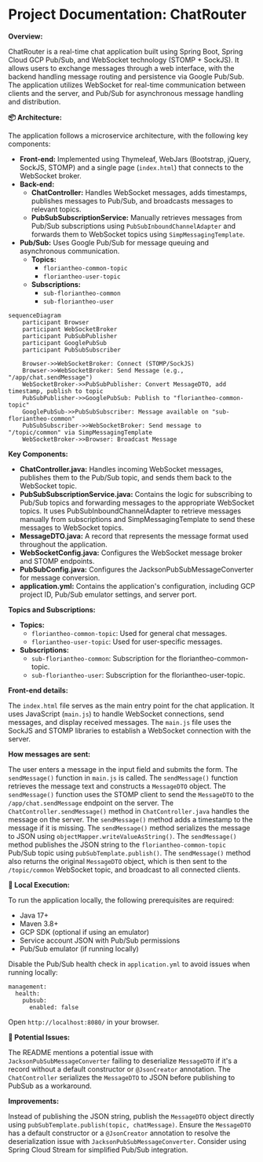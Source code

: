# Project Documentation: ChatRouter

**Overview:**

ChatRouter is a real-time chat application built using Spring Boot, Spring Cloud GCP Pub/Sub, and WebSocket technology (STOMP + SockJS). It allows users to exchange messages through a web interface, with the backend handling message routing and persistence via Google Pub/Sub. The application utilizes WebSocket for real-time communication between clients and the server, and Pub/Sub for asynchronous message handling and distribution.

**📦 Architecture:**

The application follows a microservice architecture, with the following key components:

- **Front-end:** Implemented using Thymeleaf, WebJars (Bootstrap, jQuery, SockJS, STOMP) and a single page (`index.html`) that connects to the WebSocket broker.
- **Back-end:**
  - **ChatController:** Handles WebSocket messages, adds timestamps, publishes messages to Pub/Sub, and broadcasts messages to relevant topics.
  - **PubSubSubscriptionService:** Manually retrieves messages from Pub/Sub subscriptions using `PubSubInboundChannelAdapter` and forwards them to WebSocket topics using `SimpMessagingTemplate`.
- **Pub/Sub:** Uses Google Pub/Sub for message queuing and asynchronous communication.
  - **Topics:**
    - `floriantheo-common-topic`
    - `floriantheo-user-topic`
  - **Subscriptions:**
    - `sub-floriantheo-common`
    - `sub-floriantheo-user`

```mermaid
sequenceDiagram
    participant Browser
    participant WebSocketBroker
    participant PubSubPublisher
    participant GooglePubSub
    participant PubSubSubscriber

    Browser->>WebSocketBroker: Connect (STOMP/SockJS)
    Browser->>WebSocketBroker: Send Message (e.g., "/app/chat.sendMessage")
    WebSocketBroker->>PubSubPublisher: Convert MessageDTO, add timestamp, publish to topic
    PubSubPublisher->>GooglePubSub: Publish to "floriantheo-common-topic"
    GooglePubSub->>PubSubSubscriber: Message available on "sub-floriantheo-common"
    PubSubSubscriber->>WebSocketBroker: Send message to "/topic/common" via SimpMessagingTemplate
    WebSocketBroker->>Browser: Broadcast Message
```

**Key Components:**

- **ChatController.java:** Handles incoming WebSocket messages, publishes them to the Pub/Sub topic, and sends them back to the WebSocket topic.
- **PubSubSubscriptionService.java:** Contains the logic for subscribing to Pub/Sub topics and forwarding messages to the appropriate WebSocket topics. It uses PubSubInboundChannelAdapter to retrieve messages manually from subscriptions and SimpMessagingTemplate to send these messages to WebSocket topics.
- **MessageDTO.java:** A record that represents the message format used throughout the application.
- **WebSocketConfig.java:** Configures the WebSocket message broker and STOMP endpoints.
- **PubSubConfig.java:** Configures the JacksonPubSubMessageConverter for message conversion.
- **application.yml:** Contains the application's configuration, including GCP project ID, Pub/Sub emulator settings, and server port.

**Topics and Subscriptions:**

- **Topics:**
  - `floriantheo-common-topic`: Used for general chat messages.
  - `floriantheo-user-topic`: Used for user-specific messages.
- **Subscriptions:**
  - `sub-floriantheo-common`: Subscription for the floriantheo-common-topic.
  - `sub-floriantheo-user`: Subscription for the floriantheo-user-topic.

**Front-end details:**

The `index.html` file serves as the main entry point for the chat application. It uses JavaScript (`main.js`) to handle WebSocket connections, send messages, and display received messages.
The `main.js` file uses the SockJS and STOMP libraries to establish a WebSocket connection with the server.

**How messages are sent:**

The user enters a message in the input field and submits the form.
The `sendMessage()` function in `main.js` is called.
The `sendMessage()` function retrieves the message text and constructs a `MessageDTO` object.
The `sendMessage()` function uses the STOMP client to send the `MessageDTO` to the `/app/chat.sendMessage` endpoint on the server.
The `ChatController.sendMessage()` method in `ChatController.java` handles the message on the server.
The `sendMessage()` method adds a timestamp to the message if it is missing.
The `sendMessage()` method serializes the message to JSON using `objectMapper.writeValueAsString()`.
The `sendMessage()` method publishes the JSON string to the `floriantheo-common-topic` Pub/Sub topic using `pubSubTemplate.publish()`.
The `sendMessage()` method also returns the original `MessageDTO` object, which is then sent to the `/topic/common` WebSocket topic, and broadcast to all connected clients.

**🚀 Local Execution:**

To run the application locally, the following prerequisites are required:

- Java 17+
- Maven 3.8+
- GCP SDK (optional if using an emulator)
- Service account JSON with Pub/Sub permissions
- Pub/Sub emulator (if running locally)

Disable the Pub/Sub health check in `application.yml` to avoid issues when running locally:

```
management:
  health:
    pubsub:
      enabled: false
```

Open `http://localhost:8080/` in your browser.

**🚧 Potential Issues:**

The README mentions a potential issue with `JacksonPubSubMessageConverter` failing to deserialize `MessageDTO` if it's a record without a default constructor or `@JsonCreator` annotation. The `ChatController` serializes the `MessageDTO` to JSON before publishing to PubSub as a workaround.

**Improvements:**

Instead of publishing the JSON string, publish the `MessageDTO` object directly using `pubSubTemplate.publish(topic, chatMessage)`.
Ensure the `MessageDTO` has a default constructor or a `@JsonCreator` annotation to resolve the deserialization issue with `JacksonPubSubMessageConverter`.
Consider using Spring Cloud Stream for simplified Pub/Sub integration.
